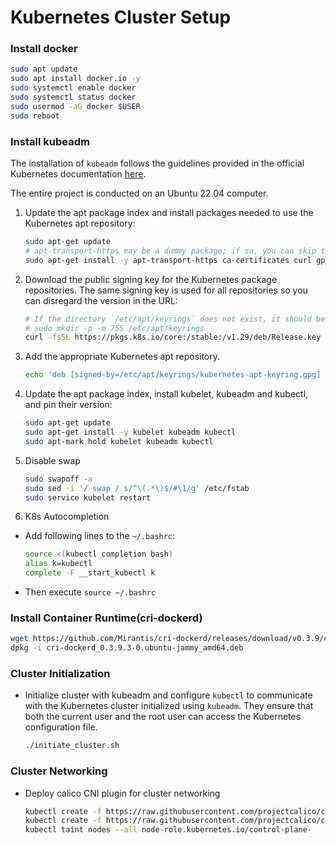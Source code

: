 # Kubernetes Cluster Setup

### Install docker

```bash
sudo apt update
sudo apt install docker.io -y
sudo systemctl enable docker
sudo systemctl status docker
sudo usermod -aG docker $USER
sudo reboot
```

### Install kubeadm

The installation of `kubeadm` follows the guidelines provided in the official Kubernetes documentation [here](https://kubernetes.io/docs/setup/production-environment/tools/kubeadm/install-kubeadm/).

The entire project is conducted on an Ubuntu 22.04 computer.

1. Update the apt package index and install packages needed to use the Kubernetes apt repository:

    ```bash
    sudo apt-get update
    # apt-transport-https may be a dummy package; if so, you can skip that package
    sudo apt-get install -y apt-transport-https ca-certificates curl gpg
    ```
    
2. Download the public signing key for the Kubernetes package repositories. The same signing key is used for all repositories so you can disregard the version in the URL:
    ```bash
    # If the directory `/etc/apt/keyrings` does not exist, it should be created before the curl command, read the note below.
    # sudo mkdir -p -m 755 /etc/apt/keyrings
    curl -fsSL https://pkgs.k8s.io/core:/stable:/v1.29/deb/Release.key | sudo gpg --dearmor -o /etc/apt/keyrings/kubernetes-apt-keyring.gpg
    ```
    
3. Add the appropriate Kubernetes apt repository. 
    ```bash
    echo 'deb [signed-by=/etc/apt/keyrings/kubernetes-apt-keyring.gpg] https://pkgs.k8s.io/core:/stable:/v1.29/adeb/ /' | sudo tee /etc/apt/sources.list.d/kubernetes.list
    ```
    
4. Update the apt package index, install kubelet, kubeadm and kubectl, and pin their version:

    ```bash
    sudo apt-get update
    sudo apt-get install -y kubelet kubeadm kubectl
    sudo apt-mark hold kubelet kubeadm kubectl
    ```
5. Disable swap

    ```bash
    sudo swapoff -a
    sudo sed -i '/ swap / s/^\(.*\)$/#\1/g' /etc/fstab
    sudo service kubelet restart
    ```

6. K8s Autocompletion

- Add following lines to the `~/.bashrc`:
    ```bash
    source <(kubectl completion bash)
    alias k=kubectl
    complete -F __start_kubectl k
    ```
- Then execute `source ~/.bashrc`

### Install Container Runtime(cri-dockerd)

```bash
wget https://github.com/Mirantis/cri-dockerd/releases/download/v0.3.9/cri-dockerd_0.3.9.3-0.ubuntu-jammy_amd64.deb
dpkg -i cri-dockerd_0.3.9.3-0.ubuntu-jammy_amd64.deb
```

### Cluster Initialization

- Initialize cluster with kubeadm and configure `kubectl` to communicate with the Kubernetes cluster initialized using `kubeadm`. They ensure that both the current user and the root user can access the Kubernetes configuration file.
    ```bash
    ./initiate_cluster.sh
    ```

### Cluster Networking

- Deploy calico CNI plugin for cluster networking

    ```bash
    kubectl create -f https://raw.githubusercontent.com/projectcalico/calico/master/manifests/tigera-operator.yaml
    kubectl create -f https://raw.githubusercontent.com/projectcalico/calico/master/manifests/calico.yaml
    kubectl taint nodes --all node-role.kubernetes.io/control-plane-
    ```

